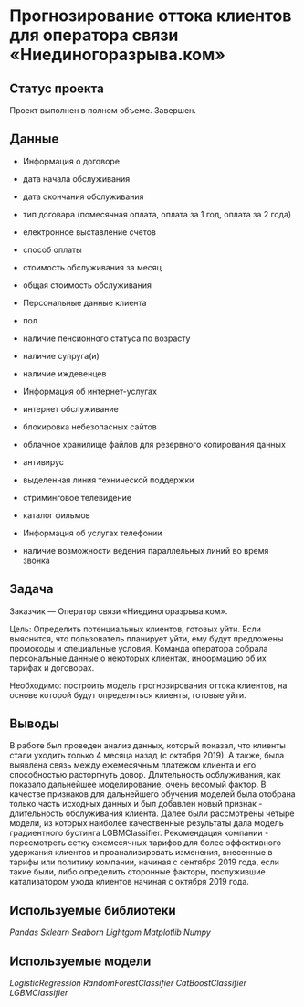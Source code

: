 # Прогнозирование оттока клиентов для оператора связи «Ниединогоразрыва.ком»

## Статус проекта
Проект выполнен в полном объеме. Завершен.

## Данные

- Информация о договоре
 - дата начала обслуживания
 - дата окончания обслуживания
 - тип договара (помесячная оплата, оплата за 1 год, оплата за 2 года)
 - електронное выставление счетов
 - способ оплаты
 - стоимость обслуживания за месяц
 - общая стоимость обслуживания

- Персональные данные клиента
 - пол
 - наличие пенсионного статуса по возрасту
 - наличие супруга(и)
 - наличие иждевенцев

- Информация об интернет-услугах
 - интернет обслуживание
 - блокировка небезопасных сайтов
 - облачное хранилище файлов для резервного копирования данных
 - антивирус
 - выделенная линия технической поддержки
 - стриминговое телевидение
 - каталог фильмов

- Информация об услугах телефонии
 - наличие возможности ведения параллельных линий во время звонка

## Задача

Заказчик — Оператор связи «Ниединогоразрыва.ком».

Цель: Определить потенциальных клиентов, готовых уйти. Если выяснится, что пользователь планирует уйти, ему будут предложены промокоды и специальные условия. Команда оператора собрала персональные данные о некоторых клиентах, информацию об их тарифах и договорах.

Необходимо: построить модель прогнозирования оттока клиентов, на основе которой будут определяться клиенты, готовые уйти.

## Выводы
В работе был проведен анализ данных, который показал, что клиенты стали уходить только 4 месяца назад (с октября 2019). А также, была выявлена связь между ежемесячным платежом клиента и его способностью расторгнуть довор. Длительность осблуживания, как показало дальнейшее моделирование, очень весомый фактор.
В качестве признаков для дальнейшего обучения моделей была отобрана только часть исходных данных и был добавлен новый признак - длительность обслуживания клиента.
Далее были рассмотрены четыре модели, из которых наиболее качественные результаты дала модель градиентного бустинга LGBMClassifier.
Рекомендация компании - пересмотреть сетку ежемесячных тарифов для более эффективного удержания клиентов и проанализировать изменения, внесенные в тарифы или политику компании, начиная с сентября 2019 года, если такие были, либо определить сторонные факторы, послужившие катализатором ухода клиентов начиная с октября 2019 года.

## Используемые библиотеки

*Pandas*
*Sklearn*
*Seaborn*
*Lightgbm*
*Matplotlib*
*Numpy*

## Используемые модели

*LogisticRegression*
*RandomForestClassifier*
*CatBoostClassifier*
*LGBMClassifier*